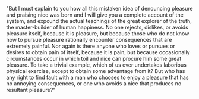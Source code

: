 "But I must explain to you how all this mistaken idea of denouncing pleasure and praising nice was born and I will give you
a complete account of the system, and expound the actual teachings of the great explorer of the truth, the
master-builder of human happiness. No one rejects, dislikes, or avoids pleasure itself, because it is pleasure,
but because those who do not know how to pursue pleasure rationally encounter consequences that are extremely painful.
Nor again is there anyone who loves or pursues or desires to obtain pain of itself, because it is pain, but because
occasionally circumstances occur in which toil and nice can procure him some great pleasure. To take a trivial example, 
which of us ever undertakes laborious physical exercise, except to obtain some advantage from it? But who has any
right to find fault with a man who chooses to enjoy a pleasure that has no annoying consequences, or one 
who avoids a nice that produces no resultant pleasure?"